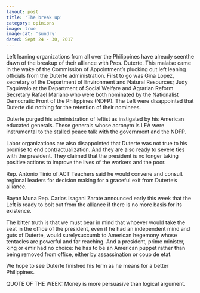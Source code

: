 ```yaml
---
layout: post
title: 'The break up'
category: opinions
image: true
image-cat: 'sundry'
dated: Sept 24 - 30, 2017
---
```


Left leaning organizations from all over the Philippines have already seenthe dawn of the breakup of their alliance with Pres. Duterte. This malaise came in the wake of the Commission of Appointment’s plucking out left leaning officials from the Duterte administration. First to go was Gina Lopez, secretary of the Department of Environment and Natural Resources; Judy Taguiwalo at the Department of Social Welfare and Agrarian Reform Secretary Rafael Mariano who were both nominated by the Nationalist Democratic Front of the Philippines (NDFP). The Left were disappointed that Duterte did nothing for the retention of their nominees. 

Duterte purged his administration of leftist as instigated by his American educated generals. These generals whose acronym is LEA were instrumental to the stalled peace talk with the government and the NDFP. 

Labor organizations are also disappointed that Duterte was not true to his promise to end contractualization. And they are also ready to severe ties with the president. They claimed that the president is no longer taking positive actions to improve the lives of the workers and the poor.
      
Rep. Antonio Tinio of ACT Teachers said he would convene and consult regional leaders for decision making for a graceful exit from Duterte’s alliance.

Bayan Muna Rep. Carlos Isagani Zarate announced early this week that the Left is ready to bolt out from the alliance if there is no more basis for its existence.
       
The bitter truth is that we must bear in mind that whoever would take the seat in the office of the president, even if he had an independent mind and guts of Duterte, would surelysuccumb to American hegemony whose tentacles are powerful and far reaching. And a president, prime minister, king or emir had no choice: he has to be an American puppet rather than being removed from office, either by assassination or coup de etat.

We hope to see Duterte finished his term as he means for a better Philippines.

QUOTE OF THE WEEK: Money is more persuasive than logical argument.
